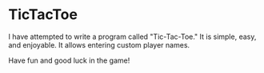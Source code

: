 # TicTacToe

I have attempted to write a program called "Tic-Tac-Toe." 
It is simple, easy, and enjoyable. 
It allows entering custom player names.

Have fun and good luck in the game!